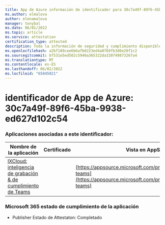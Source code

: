 ```yaml
---
title: App de Azure información de identificador para 30c7a49f-89f6-45ba-9938-ed627d102c54
ms.author: elmalova
author: elenamalova
manager: tonybal
ms.date: 06/01/2022
ms.topic: article
ms.service: attestation
certification_type: attested
description: Toda la información de seguridad y cumplimiento disponible para 30c7a49f-89f6-45ba-9938-ed627d102c54.
ms.openlocfilehash: a2bf189cee6b6afb0223ed4a0769fb3d6e20f1c2
ms.sourcegitcommit: bf531e5ed502c5940a365322da320749873267a4
ms.translationtype: MT
ms.contentlocale: es-ES
ms.lasthandoff: 06/02/2022
ms.locfileid: "65845021"
---
```

# <a name="azure-app-id-30c7a49f-89f6-45ba-9938-ed627d102c54"></a>identificador de App de Azure: 30c7a49f-89f6-45ba-9938-ed627d102c54


### <a name="apps-associated-with-this-id"></a>Aplicaciones asociadas a este identificador:
| **Nombre de la aplicación** | **Certificado** | **Vista en AppSource** |
|--------------|---------------|-----------------------|
| [IXCloud: inteligencia de grabación &amp; de cumplimiento de Teams](../forward/numonix.nmx-teams.md) |  | [https://appsource.microsoft.com/product/office/numonix.nmx-teams](https://appsource.microsoft.com/product/office/numonix.nmx-teams) |

### <a name="microsoft-365-app-compliance-status"></a>Microsoft 365 estado de cumplimiento de la aplicación
- Publisher Estado de Attestaton: Completado
